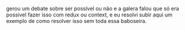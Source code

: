 gerou um debate sobre ser possível ou não e a galera falou que só era possivel fazer isso com redux ou context, e eu resolvi subir aqui um exemplo de como resolver isso sem toda essa baboseira.
